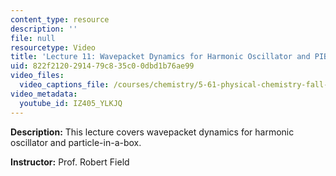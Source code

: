 ```yaml
---
content_type: resource
description: ''
file: null
resourcetype: Video
title: 'Lecture 11: Wavepacket Dynamics for Harmonic Oscillator and PIB'
uid: 822f2120-2914-79c8-35c0-0dbd1b76ae99
video_files:
  video_captions_file: /courses/chemistry/5-61-physical-chemistry-fall-2017/lecture-videos/wavepacket-dynamics-for-harmonic-oscillator-and-pib/IZ405_YLKJQ.vtt
video_metadata:
  youtube_id: IZ405_YLKJQ
---
```


**Description:** This lecture covers wavepacket dynamics for harmonic oscillator and particle-in-a-box.

**Instructor:** Prof. Robert Field